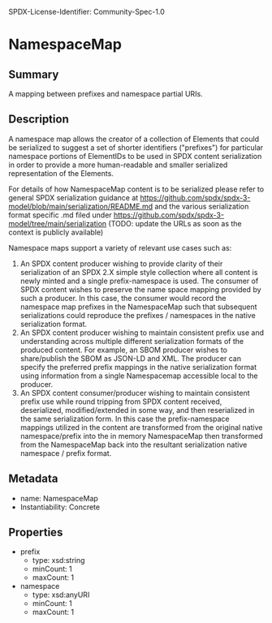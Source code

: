 SPDX-License-Identifier: Community-Spec-1.0

# NamespaceMap

## Summary

A mapping between prefixes and namespace partial URIs.

## Description

A namespace map allows the creator of a collection of Elements that could be
serialized to suggest a set of shorter identifiers ("prefixes") for particular
namespace portions of ElementIDs to be used in SPDX content serialization in
order to provide a more human-readable and smaller serialized representation of
the Elements.

For details of how NamespaceMap content is to be serialized please refer to
general SPDX serialization guidance at
https://github.com/spdx/spdx-3-model/blob/main/serialization/README.md
and the various serialization format specific .md filed under
https://github.com/spdx/spdx-3-model/tree/main/serialization
(TODO: update the URLs as soon as the context is publicly available)

Namespace maps support a variety of relevant use cases such as:

1. An SPDX content producer wishing to provide clarity of their serialization
  of an SPDX 2.X simple style collection where all content is newly minted and
  a single prefix-namespace is used. The consumer of SPDX content wishes to
  preserve the name space mapping provided by such a producer. In this case,
  the consumer would record the namespace map prefixes in the NamespaceMap such
  that subsequent serializations could reproduce the prefixes / namespaces in
  the native serialization format.
2. An SPDX content producer wishing to maintain consistent prefix use and
  understanding across multiple different serialization formats of the produced
  content. For example, an SBOM producer wishes to share/publish the SBOM as
  JSON-LD and XML. The producer can specify the preferred prefix mappings in
  the native serialization format using information from a single Namespacemap
  accessible local to the producer.
3. An SPDX content consumer/producer wishing to maintain consistent prefix use
  while round tripping from SPDX content received, deserialized,
  modified/extended in some way, and then reserialized in the same
  serialization form. In this case the prefix-namespace mappings utilized in
  the content are transformed from the original native namespace/prefix into
  the in memory NamespaceMap then transformed from the NamespaceMap back into
  the resultant serialization native namespace / prefix format.

## Metadata

- name: NamespaceMap
- Instantiability: Concrete

## Properties

- prefix
  - type: xsd:string
  - minCount: 1
  - maxCount: 1
- namespace
  - type: xsd:anyURI
  - minCount: 1
  - maxCount: 1
